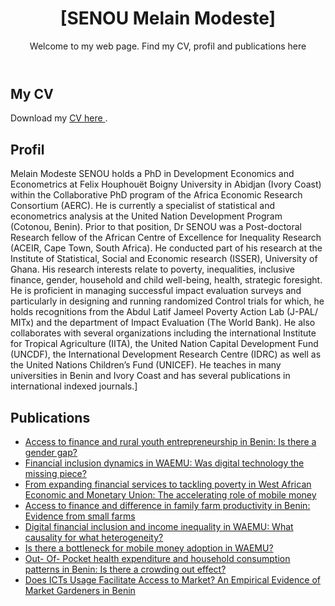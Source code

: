 <!DOCTYPE html>
<html lang="fr">
<head>
  <meta charset="UTF-8">
  <meta name="viewport" content="width=device-width, initial-scale=1.0">
  <meta name="description" content="Page personnelle de [SENOU Melain Modeste], CV, publications et profil.">
  <meta name="keywords" content="Nom, CV, Publications, Profil, Recherche, [Development Economics |EconometricsStatistics|Data Science|Generative IA]">
  <meta name="author" content="[SENOU Melain Modeste]">
</head>
<body>
  <header>
    <h1>[SENOU Melain Modeste]</h1>
    <p>Welcome to my web page. Find my CV, profil and publications here</p>
  </header>

  <section id="cv">
    <h2>My CV</h2>
    <p>Download my  <a href="cv.pdf" download="SENOU_Melain_M_CV.pdf">CV here </a>.</p>
  </section>

  <section id="profil">
    <h2>Profil</h2>
    <p> Melain Modeste SENOU holds a PhD in Development Economics and Econometrics at Felix Houphouët Boigny University in Abidjan (Ivory Coast) within the Collaborative PhD program of the Africa Economic Research Consortium (AERC). He is currently a specialist of statistical and econometrics analysis at the United Nation Development Program (Cotonou, Benin). Prior to that position, Dr SENOU was a Post-doctoral Research fellow of the African Centre of Excellence for Inequality Research (ACEIR, Cape Town, South Africa). He conducted part of his research at the Institute of Statistical, Social and Economic research (ISSER), University of Ghana. His research interests relate to poverty, inequalities, inclusive finance, gender, household and child well-being, health, strategic foresight. He is proficient in managing successful impact evaluation surveys and particularly in designing and running randomized Control trials for which, he holds recognitions from the Abdul Latif Jameel Poverty Action Lab (J-PAL/ MITx) and the department of Impact Evaluation (The World Bank). He also collaborates with several organizations including the international Institute for Tropical Agriculture (IITA), the United Nation Capital Development Fund (UNCDF), the International Development Research Centre (IDRC) as well as the United Nations Children’s Fund (UNICEF). He teaches in many universities in Benin and Ivory Coast and has several publications in international indexed journals.]</p>
  </section>

  <section id="publications">
    <h2>Publications</h2>
    <ul>
      <li><a href="(https://doi.org/10.1111/1467-8268.12623)">Access to finance and rural youth entrepreneurship in Benin: Is there a gender gap?</a></li>
      <li><a href="(https://doi.org/10.1080/23322039.2019.1665432)">Financial inclusion dynamics in WAEMU: Was digital technology the missing piece?</a></li>
      <li><a href="(https://doi.org/10.1002/jid.3881)">From expanding financial services to tackling poverty in West African Economic and Monetary Union: The accelerating role of mobile money</a></li>
      <li><a href="(https://doi.org/10.1016/j.sciaf.2021.e00940)">Access to finance and difference in family farm productivity in Benin: Evidence from small farms</a></li>
      <li><a href="(https://doi.org/10.1080/23322039.2023.2242662)">Digital financial inclusion and income inequality in WAEMU: What causality for what heterogeneity?</a></li>
      <li><a href="(https://doi.org/10.1080/19186444.2019.1641393)">Is there a bottleneck for mobile money adoption in WAEMU?</a></li>
      <li><a href="(https://doi.org/10.1186/s13561-023-00429-8)">Out- Of- Pocket health expenditure and household consumption patterns in Benin: Is there a crowding out effect?</a></li>
      <li><a href="(https://doi.org/10.1080/15228916.2023.2257556)">Does ICTs Usage Facilitate Access to Market? An Empirical Evidence of Market Gardeners in Benin</a></li>

  </section>
</body>
</html>

